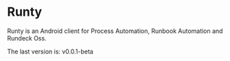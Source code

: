 # Runty

Runty is an Android client for Process Automation, Runbook Automation and Rundeck Oss.

The last version is:
v0.0.1-beta

